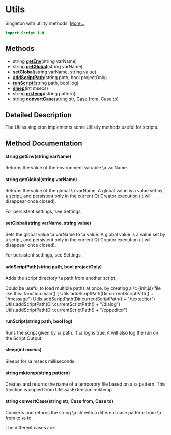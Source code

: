 # Utils

Singleton with utility methods. [More...](#detailed-description)

```qml
import Script 1.0
```

## Methods

- string **[getEnv](#getEnv)**(string varName)
- string **[getGlobal](#getGlobal)**(string varName)
- **[setGlobal](#setGlobal)**(string varName, string value)
- **[addScriptPath](#addScriptPath)**(string path, bool projectOnly)
- **[runScript](#runScript)**(string path, bool log)
- **[sleep](#sleep)**(int msecs)
- string **[mktemp](#mktemp)**(string pattern)
- string **[convertCase](#convertCase)**(string str, Case from, Case to)

## Detailed Description

The Utilss singleton implements some Utilsity methods useful for scripts.

## Method Documentation

#### <a name="getEnv"></a>string **getEnv**(string varName)

Returns the value of the environment variable \a varName.

#### <a name="getGlobal"></a>string **getGlobal**(string varName)

Returns the value of the global \a varName. A global value is a value set by a script, and
persistent only in the current Qt Creator execution (it will disappear once closed).

For persistent settings, see Settings.

#### <a name="setGlobal"></a>**setGlobal**(string varName, string value)

Sets the global value \a varName to \a value. A global value is a value set by a script, and
persistent only in the current Qt Creator execution (it will disappear once closed).

For persistent settings, see Settings.

#### <a name="addScriptPath"></a>**addScriptPath**(string path, bool projectOnly)

Adds the script directory \a path from another script.

Could be useful to load multiple paths at once, by creating a \c {init.js} file like this:
function main() {
Utils.addScriptPath(Dir.currentScriptPath() + "/message")
Utils.addScriptPath(Dir.currentScriptPath() + "/texteditor")
Utils.addScriptPath(Dir.currentScriptPath() + "/dialog")
Utils.addScriptPath(Dir.currentScriptPath() + "/cppeditor")


#### <a name="runScript"></a>**runScript**(string path, bool log)

Runs the script given by \a path. If \a log is true, it will also log the run on the Script
Output.

#### <a name="sleep"></a>**sleep**(int msecs)

Sleeps for \a msecs milliseconds.

#### <a name="mktemp"></a>string **mktemp**(string pattern)

Creates and returns the name of a temporory file based on a \a pattern.
This function is copied from UtilssJsExtension::mktemp

#### <a name="convertCase"></a>string **convertCase**(string str, Case from, Case to)

Converts and returns the string \a str with a different case pattern: from \a from to \a to.

The different cases are:
